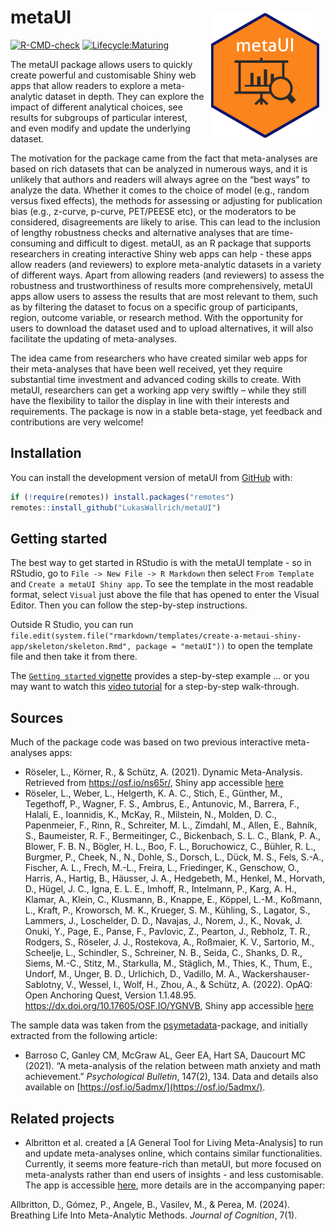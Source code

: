 # metaUI <img src="man/figures/logo.png" align="right" style="height:200px; padding: 10px;" />

<!-- badges: start -->
[![R-CMD-check](https://github.com/lukaswallrich/metaUI/workflows/R-CMD-check/badge.svg)](https://github.com/lukaswallrich/metaUI/actions)
[![Lifecycle:Maturing](https://img.shields.io/badge/Lifecycle-Maturing-007EC6)](https://github.com/LukasWallrich/metaUI)
<!-- badges: end -->

The metaUI package allows users to quickly create powerful and customisable Shiny web apps that allow readers to explore a meta-analytic dataset in depth. They can explore the impact of different analytical choices, see results for subgroups of particular interest, and even modify and update the underlying dataset. 

The motivation for the package came from the fact that meta-analyses are based on rich datasets that can be analyzed in numerous ways, and it is unlikely that authors and readers will always agree on the “best ways” to analyze the data. Whether it comes to the choice of model (e.g., random versus fixed effects), the methods for assessing or adjusting for publication bias (e.g., z-curve, p-curve, PET/PEESE etc), or the moderators to be considered, disagreements are likely to arise. This can lead to the inclusion of lengthy robustness checks and alternative analyses that are time-consuming and difficult to digest. metaUI, as an R package that supports researchers in creating interactive Shiny web apps can help - these apps allow readers (and reviewers) to explore meta-analytic datasets in a variety of different ways. Apart from allowing readers (and reviewers) to assess the robustness and trustworthiness of results more comprehensively, metaUI apps allow users to assess the results that are most relevant to them, such as by filtering the dataset to focus on a specific group of participants, region, outcome variable, or research method. With the opportunity for users to download the dataset used and to upload alternatives, it will also facilitate the updating of meta-analyses. 

The idea came from researchers who have created similar web apps for their meta-analyses that have been well received, yet they require substantial time investment and advanced coding skills to create. With metaUI, researchers can get a working app very swiftly – while they still have the flexibility to tailor the display in line with their interests and requirements. The package is now in a stable beta-stage, yet feedback and contributions are very welcome! 


## Installation

You can install the development version of metaUI from [GitHub](https://github.com/) with:

``` r
if (!require(remotes)) install.packages("remotes")
remotes::install_github("LukasWallrich/metaUI")
```

## Getting started

The best way to get started in RStudio is with the metaUI template - so in RStudio, go to `File -> New File -> R Markdown` then select `From Template` and `Create a metaUI Shiny app`. To see the template in the most readable format, select `Visual` just above the file that has opened to enter the Visual Editor. Then you can follow the step-by-step instructions.

Outside R Studio, you can run `file.edit(system.file("rmarkdown/templates/create-a-metaui-shiny-app/skeleton/skeleton.Rmd", package = "metaUI"))` to open the template file and then take it from there. 

The [`Getting started` vignette](https://lukaswallrich.github.io/metaUI/articles/getting_started.html) provides a step-by-step example ... or you may want to watch this [video tutorial](https://www.youtube.com/watch?v=iaTMFzWfCe0&ab_channel=ESMARConf) for a step-by-step walk-through.

## Sources 

Much of the package code was based on two previous interactive meta-analyses apps:

 - Röseler, L., Körner, R., & Schütz, A. (2021). Dynamic Meta-Analysis. Retrieved from https://osf.io/ns65r/, Shiny app accessible [here](https://metaanalyses.shinyapps.io/bodypositions/)
 - Röseler, L., Weber, L., Helgerth, K. A. C., Stich, E., Günther, M., Tegethoff, P., Wagner, F. S., Ambrus, E., Antunovic, M., Barrera, F., Halali, E., Ioannidis, K., McKay, R., Milstein, N., Molden, D. C., Papenmeier, F., Rinn, R., Schreiter, M. L., Zimdahl, M., Allen, E., Bahník, S., Baumeister, R. F., Bermeitinger, C., Bickenbach, S. L. C., Blank, P. A., Blower, F. B. N., Bögler, H. L., Boo, F. L., Boruchowicz, C., Bühler, R. L., Burgmer, P., Cheek, N., N., Dohle, S., Dorsch, L., Dück, M. S., Fels, S.-A., Fischer, A. L., Frech, M.-L., Freira, L., Friedinger, K., Genschow, O., Harris, A., Hartig, B., Häusser, J. A., Hedgebeth, M., Henkel, M., Horvath, D., Hügel, J. C., Igna, E. L. E., Imhoff, R., Intelmann, P., Karg, A. H., Klamar, A., Klein, C., Klusmann, B., Knappe, E., Köppel, L.-M., Koßmann, L., Kraft, P., Kroworsch, M. K., Krueger, S. M., Kühling, S., Lagator, S., Lammers, J., Loschelder, D. D., Navajas, J., Norem, J., K., Novak, J. Onuki, Y., Page, E., Panse, F., Pavlovic, Z., Pearton, J., Rebholz, T. R., Rodgers, S., Röseler, J. J., Rostekova, A., Roßmaier, K. V., Sartorio, M., Scheelje, L., Schindler, S., Schreiner, N. B., Seida, C., Shanks, D. R., Siems, M.-C., Stitz, M., Starkulla, M., Stäglich, M., Thies, K., Thum, E., Undorf, M., Unger, B. D., Urlichich, D., Vadillo, M. A., Wackershauser-Sablotny, V., Wessel, I., Wolf, H., Zhou, A., & Schütz, A. (2022). OpAQ: Open Anchoring Quest, Version 1.1.48.95. https://dx.doi.org/10.17605/OSF.IO/YGNVB, Shiny app accessible [here](https://metaanalyses.shinyapps.io/OpAQ/)

The sample data was taken from the [psymetadata](https://github.com/josue-rodriguez/psymetadata)-package, and initially extracted from the following article:

- Barroso C, Ganley CM, McGraw AL, Geer EA, Hart SA, Daucourt MC (2021). “A meta-analysis of the relation between math anxiety and math achievement.” *Psychological Bulletin*, 147(2), 134. Data and details also available on [https://osf.io/5admx/](https://osf.io/5admx/).

## Related projects

- Albritton et al. created a [A General Tool for Living Meta-Analysis] to run and update meta-analyses online, which contains similar functionalities. Currently, it seems more feature-rich than metaUI, but more focused on meta-analysts rather than end users of insights - and less customisable. The app is accessible [here](https://dallbrit.shinyapps.io/Meta_regression_app/), more details are in the accompanying paper:

Allbritton, D., Gómez, P., Angele, B., Vasilev, M., & Perea, M. (2024). Breathing Life Into Meta-Analytic Methods. *Journal of Cognition*, 7(1).

